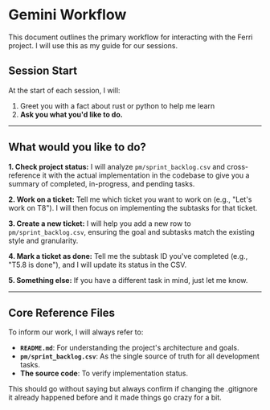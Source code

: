 # Gemini Workflow

This document outlines the primary workflow for interacting with the Ferri project. I will use this as my guide for our sessions.

## Session Start

At the start of each session, I will:

1. Greet you with a fact about rust or python to help me learn
2.  **Ask you what you'd like to do.**

---

## What would you like to do?

**1. Check project status:** I will analyze `pm/sprint_backlog.csv` and cross-reference it with the actual implementation in the codebase to give you a summary of completed, in-progress, and pending tasks.

**2. Work on a ticket:** Tell me which ticket you want to work on (e.g., "Let's work on T8"). I will then focus on implementing the subtasks for that ticket.

**3. Create a new ticket:** I will help you add a new row to `pm/sprint_backlog.csv`, ensuring the goal and subtasks match the existing style and granularity.

**4. Mark a ticket as done:** Tell me the subtask ID you've completed (e.g., "T5.8 is done"), and I will update its status in the CSV.

**5. Something else:** If you have a different task in mind, just let me know.

---

## Core Reference Files

To inform our work, I will always refer to:
*   **`README.md`**: For understanding the project's architecture and goals.
*   **`pm/sprint_backlog.csv`**: As the single source of truth for all development tasks.
*   **The source code**: To verify implementation status.

This should go without saying but always confirm if changing the .gitignore it already happened before and it made things go crazy for a bit.
